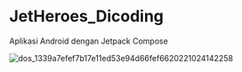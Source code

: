 # JetHeroes_Dicoding
Aplikasi Android dengan Jetpack Compose

![dos_1339a7efef7b17e11ed53e94d66fef6620221024142258](https://user-images.githubusercontent.com/75615789/233029413-0ec5c4e0-d6ac-4371-92c4-afff8e1759f6.gif)
